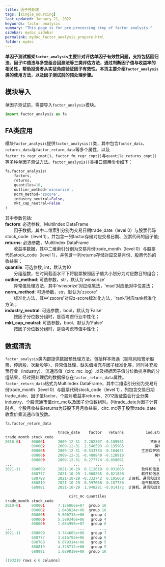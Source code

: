 ```yaml
---
title: 因子预处理
tags: [single_sourcing]
last_updated: January 21, 2022
keywords: factor analysis
summary: "This page is for pre-processing step of factor analysis."
sidebar: mydoc_sidebar
permalink: mydoc_factor_analysis_prepare.html
folder: mydoc
---
```




__单因子测试框架`factor_analysis`主要针对评估单因子有效性问题，支持包括回归法、因子IC值法与多空组合回测法等三类评估方法，通过判断因子值与收益率的相关性，帮助投资者从实证角度验证因子有效性。本页主要介绍`factor_analysis`类的使用方法，以及因子测试前的预处理步骤。__


## 模块导入

单因子测试前，需要导入`factor_analysis`模块。

```python
import factor_analysis as fa
```

## FA类应用

模块`factor_analysis`提供`factor_analysis()`类，其中包含`factor_data`、`returns_data`与`factor_return_data`等多个属性，以及`factor_ts_regr_cmpt()`、`factor_fm_regr_cmpt()`与`quantile_returns_cmpt()`等多种单因子测试方法。`factor_analysis()`类接口调用命令如下：

```python
fa.factor_analysis(
    factors,
    returns,
    quantiles=10,
    outlier_method='winsorize',
    norm_method='zscore',
    industry_neutral=False,
    mkt_cap_neutral=False
)
```

其中参数包括:   
__factors__: 必选参数，MultiIndex DataFrame  
&#8195;&#8195;因子数据，其中二维索引分别为交易日期trade_date（level 0）与股票代码stock_code（level 1），并包含一列factor存储对应交易日期、股票代码的因子值;  
__returns__: 必选参数，MultiIndex DataFrame    
&#8195;&#8195;收益率数据，其中二维索引分别为交易月份trade_month（level 0）与股票代码stock_code（level 1），并包含一列returns存储对应交易月份、股票代码的收益率；  
__quantile__: 可选参数, int，默认为10  
&#8195;&#8195;分组组数，在时间截面水平下将股票按照因子值大小划分为对应数目的组合；  
__outlier_method__: 可选参数，str，默认为'winsorize'  
&#8195;&#8195;异常值处理方法，其中'winsorize'对应缩尾法，'mad'对应绝对中位差法；  
__norm_method__: 可选参数，str，默认为'zscore'  
&#8195;&#8195;标准化方法，其中'zscore'对应z-score标准化方法，'rank'对应rank标准化方法；  
__industry_neutral__: 可选参数，bool，默认为'False'  
&#8195;&#8195;按因子分位数分组时，是否考虑行业中性化；  
__mkt_cap_neutral__: 可选参数，bool，默认为'False'  
&#8195;&#8195;按因子分位数分组时，是否考虑市值中性化；  


## 数据清洗

`factor_analysis`类内部提供数据预处理方法，包括样本筛选（剔除风险警示股票，停牌股，次新股等）、异常值处理、缺失值填充与因子标准化等，同时补充股票行业（industry）、流通市值（circ_mc_log）以及根据因子值分位数排序后的分组结果，经过预处理后的数据保存在`factor_return_data`属性。`factor_return_data`格式为MultiIndex DataFrame，其中二维索引分别为交易月份trade_month（level 0）与股票代码stock_code（level 1），列包含交易日期trade_date、因子值factor、个股月收益率returns、2012版证监会行业分类industry、个股流通市值circ_mc以及因子分位数组别。列trade_date为因子计算时点，个股月收益率returns为该股下月月收益率，circ_mc等于股票trade_date收盘价乘流通市值股数。

```python
fa.factor_return_data
```

```python
                        trade_date    factor   returns          industry  \
trade_month stock_code                                                     
2010-01     000001      2009-12-31  2.202307 -0.109561            货币金融服务   
            000002      2009-12-31  2.540593 -0.135985              房地产业   
            000005      2009-12-31 -0.533783 -0.104651        生态保护和环境治理业   
            000006      2009-12-31 -0.488849 -0.120918              房地产业   
            000009      2009-12-31  0.277774 -0.050091                综合   
...                            ...       ...       ...               ...   
2021-11     688699      2021-10-29  0.112618  0.031083        软件和信息技术服务业   
            688777      2021-10-29  1.060265  0.021838        软件和信息技术服务业   
            688788      2021-10-29 -0.332742  0.105668  计算机、通信和其他电子设备制造业   
            688819      2021-10-29  0.997068  0.187730        电气机械及器材制造业   
            688981      2021-10-29  1.948281 -0.014172  计算机、通信和其他电子设备制造业   

                             circ_mc quantiles  
trade_month stock_code                          
2010-01     000001      7.126066e+07  group 10  
            000002      1.043824e+08  group 10  
            000005      5.500733e+06   group 4  
            000006      5.589346e+06   group 4  
            000009      1.084956e+07   group 8  
...                              ...       ...  
2021-11     688699      3.744605e+06   group 7  
            688777      3.616792e+06   group 9  
            688788      6.079314e+06   group 5  
            688819      4.328712e+06   group 9  
            688981      1.029819e+08  group 10  

[193210 rows x 6 columns]
```